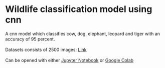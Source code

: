 # Wildlife classification model using cnn
A cnn model which classifies cow, dog, elephant, leopard and tiger with an accuracy of 95 percent.<br></br>
Datasets consists of 2500 images: <a href="https://drive.google.com/drive/folders/1oD1M5Np8rUCQclfA4sOq-Rr8g3TBKan5?usp=sharing">Link</a><br></br>
Can be opened with either <a href="https://jupyter.org/">Jupyter Notebook</a> or <a href="https://colab.research.google.com/">Google Colab</a>

